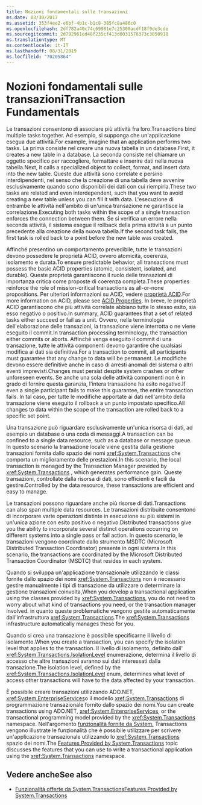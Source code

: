 ```yaml
---
title: Nozioni fondamentali sulle transazioni
ms.date: 03/30/2017
ms.assetid: 353f4ee2-e6bf-4b1c-b1c8-385fc8a486c0
ms.openlocfilehash: 2df782a40c74c69981e7c25300acdf18f9de3cde
ms.sourcegitcommit: 2d792961ed48f235cf413d6031576373c3050918
ms.translationtype: MT
ms.contentlocale: it-IT
ms.lasthandoff: 08/31/2019
ms.locfileid: "70205864"
---
```

# <a name="transaction-fundamentals"></a><span data-ttu-id="1fe24-102">Nozioni fondamentali sulle transazioni</span><span class="sxs-lookup"><span data-stu-id="1fe24-102">Transaction Fundamentals</span></span>
<span data-ttu-id="1fe24-103">Le transazioni consentono di associare più attività fra loro.</span><span class="sxs-lookup"><span data-stu-id="1fe24-103">Transactions bind multiple tasks together.</span></span> <span data-ttu-id="1fe24-104">Ad esempio, si supponga che un'applicazione esegua due attività.</span><span class="sxs-lookup"><span data-stu-id="1fe24-104">For example, imagine that an application performs two tasks.</span></span> <span data-ttu-id="1fe24-105">La prima consiste nel creare una nuova tabella in un database.</span><span class="sxs-lookup"><span data-stu-id="1fe24-105">First, it creates a new table in a database.</span></span> <span data-ttu-id="1fe24-106">La seconda consiste nel chiamare un oggetto specifico per raccogliere, formattare e inserire dati nella nuova tabella.</span><span class="sxs-lookup"><span data-stu-id="1fe24-106">Next, it calls a specialized object to collect, format, and insert data into the new table.</span></span> <span data-ttu-id="1fe24-107">Queste due attività sono correlate e persino interdipendenti, nel senso che la creazione di una tabella deve avvenire esclusivamente quando sono disponibili dei dati con cui riempirla.</span><span class="sxs-lookup"><span data-stu-id="1fe24-107">These two tasks are related and even interdependent, such that you want to avoid creating a new table unless you can fill it with data.</span></span> <span data-ttu-id="1fe24-108">L'esecuzione di entrambe le attività nell'ambito di un'unica transazione ne garantisce la correlazione.</span><span class="sxs-lookup"><span data-stu-id="1fe24-108">Executing both tasks within the scope of a single transaction enforces the connection between them.</span></span> <span data-ttu-id="1fe24-109">Se si verifica un errore nella seconda attività, il sistema esegue il rollback della prima attività a un punto precedente alla creazione della nuova tabella.</span><span class="sxs-lookup"><span data-stu-id="1fe24-109">If the second task fails, the first task is rolled back to a point before the new table was created.</span></span>  
  
 <span data-ttu-id="1fe24-110">Affinché presentino un comportamento prevedibile, tutte le transazioni devono possedere le proprietà ACID, ovvero atomicità, coerenza, isolamento e durata.</span><span class="sxs-lookup"><span data-stu-id="1fe24-110">To ensure predictable behavior, all transactions must possess the basic ACID properties (atomic, consistent, isolated, and durable).</span></span> <span data-ttu-id="1fe24-111">Queste proprietà garantiscono il ruolo delle transazioni di importanza critica come proposte di coerenza completa.</span><span class="sxs-lookup"><span data-stu-id="1fe24-111">These properties reinforce the role of mission-critical transactions as all-or-none propositions.</span></span> <span data-ttu-id="1fe24-112">Per ulteriori informazioni su ACID, vedere [proprietà ACID](https://go.microsoft.com/fwlink/?LinkId=98791).</span><span class="sxs-lookup"><span data-stu-id="1fe24-112">For more information on ACID, please see [ACID Properties](https://go.microsoft.com/fwlink/?LinkId=98791).</span></span> <span data-ttu-id="1fe24-113">In breve, le proprietà ACID garantiscono che più attività correlate abbiano tutte lo stesso esito, sia esso negativo o positivo.</span><span class="sxs-lookup"><span data-stu-id="1fe24-113">In summary, ACID guarantees that a set of related tasks either succeed or fail as a unit.</span></span> <span data-ttu-id="1fe24-114">Ovvero, nella terminologia dell'elaborazione delle transazioni, la transazione viene interrotta o ne viene eseguito il commit.</span><span class="sxs-lookup"><span data-stu-id="1fe24-114">In transaction processing terminology, the transaction either commits or aborts.</span></span> <span data-ttu-id="1fe24-115">Affinché venga eseguito il commit di una transazione, tutte le attività componenti devono garantire che qualsiasi modifica ai dati sia definitiva.</span><span class="sxs-lookup"><span data-stu-id="1fe24-115">For a transaction to commit, all participants must guarantee that any change to data will be permanent.</span></span> <span data-ttu-id="1fe24-116">Le modifiche devono essere definitive anche in caso di arresti anomali del sistema o altri eventi imprevisti.</span><span class="sxs-lookup"><span data-stu-id="1fe24-116">Changes must persist despite system crashes or other unforeseen events.</span></span> <span data-ttu-id="1fe24-117">Se anche una sola delle attività componenti non è in grado di fornire questa garanzia, l'intera transazione ha esito negativo.</span><span class="sxs-lookup"><span data-stu-id="1fe24-117">If even a single participant fails to make this guarantee, the entire transaction fails.</span></span> <span data-ttu-id="1fe24-118">In tal caso, per tutte le modifiche apportate ai dati nell'ambito della transazione viene eseguito il rollback a un punto impostato specifico.</span><span class="sxs-lookup"><span data-stu-id="1fe24-118">All changes to data within the scope of the transaction are rolled back to a specific set point.</span></span>  
  
 <span data-ttu-id="1fe24-119">Una transazione può riguardare esclusivamente un'unica risorsa di dati, ad esempio un database o una coda di messaggi.</span><span class="sxs-lookup"><span data-stu-id="1fe24-119">A transaction can be confined to a single data resource, such as a database or message queue.</span></span> <span data-ttu-id="1fe24-120">In questo scenario la transazione locale viene gestita dalla gestione transazioni fornita dallo spazio dei nomi <xref:System.Transactions> che comporta un miglioramento delle prestazioni.</span><span class="sxs-lookup"><span data-stu-id="1fe24-120">In this scenario, the local transaction is managed by the Transaction Manager provided by <xref:System.Transactions> , which generates performance gain.</span></span> <span data-ttu-id="1fe24-121">Queste transazioni, controllate dalla risorsa di dati, sono efficienti e facili da gestire.</span><span class="sxs-lookup"><span data-stu-id="1fe24-121">Controlled by the data resource, these transactions are efficient and easy to manage.</span></span>  
  
 <span data-ttu-id="1fe24-122">Le transazioni possono riguardare anche più risorse di dati.</span><span class="sxs-lookup"><span data-stu-id="1fe24-122">Transactions can also span multiple data resources.</span></span> <span data-ttu-id="1fe24-123">Le transazioni distribuite consentono di incorporare varie operazioni distinte in esecuzione su più sistemi in un'unica azione con esito positivo o negativo.</span><span class="sxs-lookup"><span data-stu-id="1fe24-123">Distributed transactions give you the ability to incorporate several distinct operations occurring on different systems into a single pass or fail action.</span></span> <span data-ttu-id="1fe24-124">In questo scenario, le transazioni vengono coordinate dallo strumento MSDTC (Microsoft Distributed Transaction Coordinator) presente in ogni sistema.</span><span class="sxs-lookup"><span data-stu-id="1fe24-124">In this scenario, the transactions are coordinated by the Microsoft Distributed Transaction Coordinator (MSDTC) that resides in each system.</span></span>  
  
 <span data-ttu-id="1fe24-125">Quando si sviluppa un'applicazione transazionale utilizzando le classi fornite dallo spazio dei nomi <xref:System.Transactions> non è necessario gestire manualmente i tipi di transazione da utilizzare o determinare la gestione transazioni coinvolta,</span><span class="sxs-lookup"><span data-stu-id="1fe24-125">When you develop a transactional application using the classes provided by <xref:System.Transactions>, you do not need to worry about what kind of transactions you need, or the transaction manager involved.</span></span> <span data-ttu-id="1fe24-126">in quanto queste problematiche vengono gestite automaticamente dall'infrastruttura <xref:System.Transactions>.</span><span class="sxs-lookup"><span data-stu-id="1fe24-126">The <xref:System.Transactions> infrastructure automatically manages these for you.</span></span>  
  
 <span data-ttu-id="1fe24-127">Quando si crea una transazione è possibile specificarne il livello di isolamento.</span><span class="sxs-lookup"><span data-stu-id="1fe24-127">When you create a transaction, you can specify the isolation level that applies to the transaction.</span></span> <span data-ttu-id="1fe24-128">Il livello di isolamento, definito dall' <xref:System.Transactions.IsolationLevel> enumerazione, determina il livello di accesso che altre transazioni avranno sui dati interessati dalla transazione.</span><span class="sxs-lookup"><span data-stu-id="1fe24-128">The isolation level, defined by the <xref:System.Transactions.IsolationLevel> enum, determines what level of access other transactions will have to the data affected by your transaction.</span></span>  
  
 <span data-ttu-id="1fe24-129">È possibile creare transazioni utilizzando ADO.NET, <xref:System.EnterpriseServices>o il modello <xref:System.Transactions> di programmazione transazionale fornito dallo spazio dei nomi.</span><span class="sxs-lookup"><span data-stu-id="1fe24-129">You can create transactions using ADO.NET, <xref:System.EnterpriseServices>, or the transactional programming model provided by the <xref:System.Transactions> namespace.</span></span> <span data-ttu-id="1fe24-130">Nell'argomento [funzionalità fornite da System.](features-provided-by-system-transactions.md) Transactions vengono illustrate le funzionalità che è possibile utilizzare per scrivere un'applicazione transazionale utilizzando lo <xref:System.Transactions> spazio dei nomi.</span><span class="sxs-lookup"><span data-stu-id="1fe24-130">The [Features Provided by System.Transactions](features-provided-by-system-transactions.md) topic discusses the features that you can use to write a transactional application using the <xref:System.Transactions> namespace.</span></span>  
  
## <a name="see-also"></a><span data-ttu-id="1fe24-131">Vedere anche</span><span class="sxs-lookup"><span data-stu-id="1fe24-131">See also</span></span>

- [<span data-ttu-id="1fe24-132">Funzionalità offerte da System.Transactions</span><span class="sxs-lookup"><span data-stu-id="1fe24-132">Features Provided by System.Transactions</span></span>](features-provided-by-system-transactions.md)
